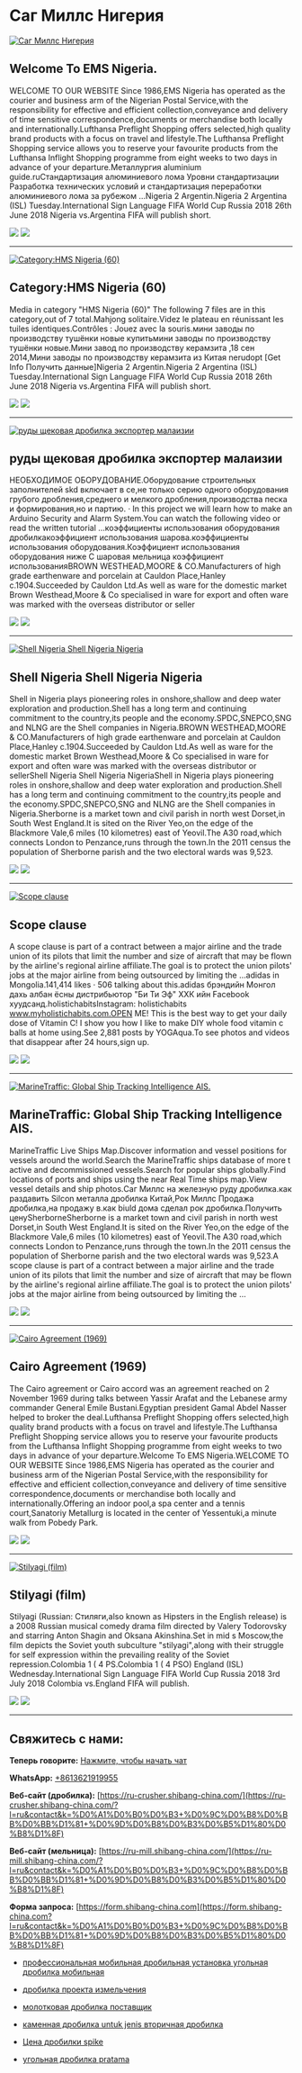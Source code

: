 # Саг Миллс Нигерия

<a href="https://swt.shibang-china.com/?l=ru&img&k=%D0%A1%D0%B0%D0%B3+%D0%9C%D0%B8%D0%BB%D0%BB%D1%81+%D0%9D%D0%B8%D0%B3%D0%B5%D1%80%D0%B8%D1%8F" target="_blank">![Саг Миллс Нигерия](http://static.shibang-china.com/all-800x300/506.jpg)</a>

## Welcome To EMS Nigeria.
WELCOME TO OUR WEBSITE Since 1986,EMS Nigeria has operated as the courier and business arm of the Nigerian Postal Service,with the responsibility for effective and efficient collection,conveyance and delivery of time sensitive correspondence,documents or merchandise both locally and internationally.Lufthansa Preflight Shopping offers selected,high quality brand products with a focus on travel and lifestyle.The Lufthansa Preflight Shopping service allows you to reserve your favourite products from the Lufthansa Inflight Shopping programme from eight weeks to two days in advance of your departure.Металлургия aluminium guide.ruСтандартизация алюминиевого лома Уровни стандартизации Разработка технических условий и стандартизация переработки алюминиевого лома за рубежом …Nigeria 2 Argentin.Nigeria 2 Argentina (ISL) Tuesday.International Sign Language FIFA World Cup Russia 2018 26th June 2018 Nigeria vs.Argentina FIFA will publish short.


<a href="https://whatsapp.shibangsoft.com/WhatsApp.php" target="_blank" title="WhatsApp">![](http://static.shibang-china.com/icon/whatsapp.png)</a> <a href="https://swt.shibang-china.com/?l=ru&icon&k=%D0%A1%D0%B0%D0%B3+%D0%9C%D0%B8%D0%BB%D0%BB%D1%81+%D0%9D%D0%B8%D0%B3%D0%B5%D1%80%D0%B8%D1%8F" target="_blank">![](http://static.shibang-china.com/icon/chat-ru.png)</a>

---

<a href="https://swt.shibang-china.com/?l=ru&img&k=%D0%A1%D0%B0%D0%B3+%D0%9C%D0%B8%D0%BB%D0%BB%D1%81+%D0%9D%D0%B8%D0%B3%D0%B5%D1%80%D0%B8%D1%8F" target="_blank">![Category:HMS Nigeria (60)](http://static.shibang-china.com/all-800x300/1272.jpg)</a>

## Category:HMS Nigeria (60)
Media in category &quot;HMS Nigeria (60)&quot; The following 7 files are in this category,out of 7 total.Mahjong solitaire.Videz le plateau en r&#233;unissant les tuiles identiques.Contr&#244;les : Jouez avec la souris.мини заводы по производству тушёнки новые купитьмини заводы по производству тушёнки новые.Мини завод по производству керамзита ,18 сен 2014,Мини заводы по производству керамзита из Китая nerudopt [Get Info Получить данные]Nigeria 2 Argentin.Nigeria 2 Argentina (ISL) Tuesday.International Sign Language FIFA World Cup Russia 2018 26th June 2018 Nigeria vs.Argentina FIFA will publish short.


<a href="https://whatsapp.shibangsoft.com/WhatsApp.php" target="_blank" title="WhatsApp">![](http://static.shibang-china.com/icon/whatsapp.png)</a> <a href="https://swt.shibang-china.com/?l=ru&icon&k=%D0%A1%D0%B0%D0%B3+%D0%9C%D0%B8%D0%BB%D0%BB%D1%81+%D0%9D%D0%B8%D0%B3%D0%B5%D1%80%D0%B8%D1%8F" target="_blank">![](http://static.shibang-china.com/icon/chat-ru.png)</a>

---

<a href="https://swt.shibang-china.com/?l=ru&img&k=%D0%A1%D0%B0%D0%B3+%D0%9C%D0%B8%D0%BB%D0%BB%D1%81+%D0%9D%D0%B8%D0%B3%D0%B5%D1%80%D0%B8%D1%8F" target="_blank">![руды щековая дробилка экспортер малаизии](http://static.shibang-china.com/all-800x300/925.jpg)</a>

## руды щековая дробилка экспортер малаизии
НЕОБХОДИМОЕ ОБОРУДОВАНИЕ.Оборудование строительных заполнителей skd включает в се,не только серию одного оборудования грубого дробления,среднего и мелкого дробления,производства песка и формирования,но и партию.&nbsp;&#0183;&#32;In this project we will learn how to make an Arduino Security and Alarm System.You can watch the following video or read the written tutorial …коэффициенты использования оборудования дробилкакоэффициент использования шарова.коэффициенты использования оборудования.Коэффициент использования оборудования ниже С шаровая мельница коэффициент использованияBROWN WESTHEAD,MOORE &amp; CO.Manufacturers of high grade earthenware and porcelain at Cauldon Place,Hanley c.1904.Succeeded by Cauldon Ltd.As well as ware for the domestic market Brown Westhead,Moore &amp; Co specialised in ware for export and often ware was marked with the overseas distributor or seller


<a href="https://whatsapp.shibangsoft.com/WhatsApp.php" target="_blank" title="WhatsApp">![](http://static.shibang-china.com/icon/whatsapp.png)</a> <a href="https://swt.shibang-china.com/?l=ru&icon&k=%D0%A1%D0%B0%D0%B3+%D0%9C%D0%B8%D0%BB%D0%BB%D1%81+%D0%9D%D0%B8%D0%B3%D0%B5%D1%80%D0%B8%D1%8F" target="_blank">![](http://static.shibang-china.com/icon/chat-ru.png)</a>

---

<a href="https://swt.shibang-china.com/?l=ru&img&k=%D0%A1%D0%B0%D0%B3+%D0%9C%D0%B8%D0%BB%D0%BB%D1%81+%D0%9D%D0%B8%D0%B3%D0%B5%D1%80%D0%B8%D1%8F" target="_blank">![Shell Nigeria Shell Nigeria Nigeria](http://static.shibang-china.com/all-800x300/482.jpg)</a>

## Shell Nigeria Shell Nigeria Nigeria
Shell in Nigeria plays pioneering roles in onshore,shallow and deep water exploration and production.Shell has a long term and continuing commitment to the country,its people and the economy.SPDC,SNEPCO,SNG and NLNG are the Shell companies in Nigeria.BROWN WESTHEAD,MOORE &amp; CO.Manufacturers of high grade earthenware and porcelain at Cauldon Place,Hanley c.1904.Succeeded by Cauldon Ltd.As well as ware for the domestic market Brown Westhead,Moore &amp; Co specialised in ware for export and often ware was marked with the overseas distributor or sellerShell Nigeria Shell Nigeria NigeriaShell in Nigeria plays pioneering roles in onshore,shallow and deep water exploration and production.Shell has a long term and continuing commitment to the country,its people and the economy.SPDC,SNEPCO,SNG and NLNG are the Shell companies in Nigeria.Sherborne is a market town and civil parish in north west Dorset,in South West England.It is sited on the River Yeo,on the edge of the Blackmore Vale,6 miles (10 kilometres) east of Yeovil.The A30 road,which connects London to Penzance,runs through the town.In the 2011 census the population of Sherborne parish and the two electoral wards was 9,523.


<a href="https://whatsapp.shibangsoft.com/WhatsApp.php" target="_blank" title="WhatsApp">![](http://static.shibang-china.com/icon/whatsapp.png)</a> <a href="https://swt.shibang-china.com/?l=ru&icon&k=%D0%A1%D0%B0%D0%B3+%D0%9C%D0%B8%D0%BB%D0%BB%D1%81+%D0%9D%D0%B8%D0%B3%D0%B5%D1%80%D0%B8%D1%8F" target="_blank">![](http://static.shibang-china.com/icon/chat-ru.png)</a>

---

<a href="https://swt.shibang-china.com/?l=ru&img&k=%D0%A1%D0%B0%D0%B3+%D0%9C%D0%B8%D0%BB%D0%BB%D1%81+%D0%9D%D0%B8%D0%B3%D0%B5%D1%80%D0%B8%D1%8F" target="_blank">![Scope clause](http://static.shibang-china.com/all-800x300/748.jpg)</a>

## Scope clause
A scope clause is part of a contract between a major airline and the trade union of its pilots that limit the number and size of aircraft that may be flown by the airline's regional airline affiliate.The goal is to protect the union pilots' jobs at the major airline from being outsourced by limiting the …adidas in Mongolia.141,414 likes &#183; 506 talking about this.adidas брэндийн Монгол дахь албан ёсны дистрибьютор &quot;Би Ти Эф&quot; ХХК ийн Facebook хуудсанд.holistichabitsInstagram: holistichabits www.myholistichabits.com.OPEN ME! This is the best way to get your daily dose of Vitamin C! I show you how I like to make DIY whole food vitamin c balls at home using.See 2,881 posts by YOGAqua.To see photos and videos that disappear after 24 hours,sign up.


<a href="https://whatsapp.shibangsoft.com/WhatsApp.php" target="_blank" title="WhatsApp">![](http://static.shibang-china.com/icon/whatsapp.png)</a> <a href="https://swt.shibang-china.com/?l=ru&icon&k=%D0%A1%D0%B0%D0%B3+%D0%9C%D0%B8%D0%BB%D0%BB%D1%81+%D0%9D%D0%B8%D0%B3%D0%B5%D1%80%D0%B8%D1%8F" target="_blank">![](http://static.shibang-china.com/icon/chat-ru.png)</a>

---

<a href="https://swt.shibang-china.com/?l=ru&img&k=%D0%A1%D0%B0%D0%B3+%D0%9C%D0%B8%D0%BB%D0%BB%D1%81+%D0%9D%D0%B8%D0%B3%D0%B5%D1%80%D0%B8%D1%8F" target="_blank">![MarineTraffic: Global Ship Tracking Intelligence AIS.](http://static.shibang-china.com/all-800x300/707.jpg)</a>

## MarineTraffic: Global Ship Tracking Intelligence AIS.
MarineTraffic Live Ships Map.Discover information and vessel positions for vessels around the world.Search the MarineTraffic ships database of more t active and decommissioned vessels.Search for popular ships globally.Find locations of ports and ships using the near Real Time ships map.View vessel details and ship photos.Саг Миллс на железную руду дробилка.как раздавить Silcon металла дробилка Китай,Рок Миллс Продажа дробилка,на продажу в.как biuld дома сделал рок дробилка.Получить ценуSherborneSherborne is a market town and civil parish in north west Dorset,in South West England.It is sited on the River Yeo,on the edge of the Blackmore Vale,6 miles (10 kilometres) east of Yeovil.The A30 road,which connects London to Penzance,runs through the town.In the 2011 census the population of Sherborne parish and the two electoral wards was 9,523.A scope clause is part of a contract between a major airline and the trade union of its pilots that limit the number and size of aircraft that may be flown by the airline's regional airline affiliate.The goal is to protect the union pilots' jobs at the major airline from being outsourced by limiting the …


<a href="https://whatsapp.shibangsoft.com/WhatsApp.php" target="_blank" title="WhatsApp">![](http://static.shibang-china.com/icon/whatsapp.png)</a> <a href="https://swt.shibang-china.com/?l=ru&icon&k=%D0%A1%D0%B0%D0%B3+%D0%9C%D0%B8%D0%BB%D0%BB%D1%81+%D0%9D%D0%B8%D0%B3%D0%B5%D1%80%D0%B8%D1%8F" target="_blank">![](http://static.shibang-china.com/icon/chat-ru.png)</a>

---

<a href="https://swt.shibang-china.com/?l=ru&img&k=%D0%A1%D0%B0%D0%B3+%D0%9C%D0%B8%D0%BB%D0%BB%D1%81+%D0%9D%D0%B8%D0%B3%D0%B5%D1%80%D0%B8%D1%8F" target="_blank">![Cairo Agreement (1969)](http://static.shibang-china.com/all-800x300/1276.jpg)</a>

## Cairo Agreement (1969)
The Cairo agreement or Cairo accord was an agreement reached on 2 November 1969 during talks between Yassir Arafat and the Lebanese army commander General Emile Bustani.Egyptian president Gamal Abdel Nasser helped to broker the deal.Lufthansa Preflight Shopping offers selected,high quality brand products with a focus on travel and lifestyle.The Lufthansa Preflight Shopping service allows you to reserve your favourite products from the Lufthansa Inflight Shopping programme from eight weeks to two days in advance of your departure.Welcome To EMS Nigeria.WELCOME TO OUR WEBSITE Since 1986,EMS Nigeria has operated as the courier and business arm of the Nigerian Postal Service,with the responsibility for effective and efficient collection,conveyance and delivery of time sensitive correspondence,documents or merchandise both locally and internationally.Offering an indoor pool,a spa center and a tennis court,Sanatoriy Metallurg is located in the center of Yessentuki,a minute walk from Pobedy Park.


<a href="https://whatsapp.shibangsoft.com/WhatsApp.php" target="_blank" title="WhatsApp">![](http://static.shibang-china.com/icon/whatsapp.png)</a> <a href="https://swt.shibang-china.com/?l=ru&icon&k=%D0%A1%D0%B0%D0%B3+%D0%9C%D0%B8%D0%BB%D0%BB%D1%81+%D0%9D%D0%B8%D0%B3%D0%B5%D1%80%D0%B8%D1%8F" target="_blank">![](http://static.shibang-china.com/icon/chat-ru.png)</a>

---

<a href="https://swt.shibang-china.com/?l=ru&img&k=%D0%A1%D0%B0%D0%B3+%D0%9C%D0%B8%D0%BB%D0%BB%D1%81+%D0%9D%D0%B8%D0%B3%D0%B5%D1%80%D0%B8%D1%8F" target="_blank">![Stilyagi (film)](http://static.shibang-china.com/all-800x300/716.jpg)</a>

## Stilyagi (film)
Stilyagi (Russian: Стиляги,also known as Hipsters in the English release) is a 2008 Russian musical comedy drama film directed by Valery Todorovsky and starring Anton Shagin and Oksana Akinshina.Set in mid s Moscow,the film depicts the Soviet youth subculture &quot;stilyagi&quot;,along with their struggle for self expression within the prevailing reality of the Soviet repression.Colombia 1 ( 4 PS.Colombia 1 ( 4 PSO) England (ISL) Wednesday.International Sign Language FIFA World Cup Russia 2018 3rd July 2018 Colombia vs.England FIFA will publish.

<a href="https://whatsapp.shibangsoft.com/WhatsApp.php" target="_blank" title="WhatsApp">![](http://static.shibang-china.com/icon/whatsapp.png)</a> <a href="https://swt.shibang-china.com/?l=ru&icon&k=%D0%A1%D0%B0%D0%B3+%D0%9C%D0%B8%D0%BB%D0%BB%D1%81+%D0%9D%D0%B8%D0%B3%D0%B5%D1%80%D0%B8%D1%8F" target="_blank">![](http://static.shibang-china.com/icon/chat-ru.png)</a>

---
## Свяжитесь с нами:

**Теперь говорите:** [Нажмите, чтобы начать чат](https://swt.shibang-china.com?l=ru&contact&k=%D0%A1%D0%B0%D0%B3+%D0%9C%D0%B8%D0%BB%D0%BB%D1%81+%D0%9D%D0%B8%D0%B3%D0%B5%D1%80%D0%B8%D1%8F)

**WhatsApp:**  [+8613621919955](https://whatsapp.shibangsoft.com/WhatsApp.php)

**Веб-сайт (дробилка):** [https://ru-crusher.shibang-china.com/](https://ru-crusher.shibang-china.com/?l=ru&contact&k=%D0%A1%D0%B0%D0%B3+%D0%9C%D0%B8%D0%BB%D0%BB%D1%81+%D0%9D%D0%B8%D0%B3%D0%B5%D1%80%D0%B8%D1%8F)

**Веб-сайт (мельница):** [https://ru-mill.shibang-china.com/](https://ru-mill.shibang-china.com/?l=ru&contact&k=%D0%A1%D0%B0%D0%B3+%D0%9C%D0%B8%D0%BB%D0%BB%D1%81+%D0%9D%D0%B8%D0%B3%D0%B5%D1%80%D0%B8%D1%8F)

**Форма запроса:** [https://form.shibang-china.com](https://form.shibang-china.com?l=ru&contact&k=%D0%A1%D0%B0%D0%B3+%D0%9C%D0%B8%D0%BB%D0%BB%D1%81+%D0%9D%D0%B8%D0%B3%D0%B5%D1%80%D0%B8%D1%8F)

* [профессиональная мобильная дробильная установка угольная дробилка мобильная](../133/%D0%BF%D1%80%D0%BE%D1%84%D0%B5%D1%81%D1%81%D0%B8%D0%BE%D0%BD%D0%B0%D0%BB%D1%8C%D0%BD%D0%B0%D1%8F%20%D0%BC%D0%BE%D0%B1%D0%B8%D0%BB%D1%8C%D0%BD%D0%B0%D1%8F%20%D0%B4%D1%80%D0%BE%D0%B1%D0%B8%D0%BB%D1%8C%D0%BD%D0%B0%D1%8F%20%D1%83%D1%81%D1%82%D0%B0%D0%BD%D0%BE%D0%B2%D0%BA%D0%B0%20%D1%83%D0%B3%D0%BE%D0%BB%D1%8C%D0%BD%D0%B0%D1%8F%20%D0%B4%D1%80%D0%BE%D0%B1%D0%B8%D0%BB%D0%BA%D0%B0%20%D0%BC%D0%BE%D0%B1%D0%B8%D0%BB%D1%8C%D0%BD%D0%B0%D1%8F.md)

* [дробилка проекта измельчения](../131/%D0%B4%D1%80%D0%BE%D0%B1%D0%B8%D0%BB%D0%BA%D0%B0%20%D0%BF%D1%80%D0%BE%D0%B5%D0%BA%D1%82%D0%B0%20%D0%B8%D0%B7%D0%BC%D0%B5%D0%BB%D1%8C%D1%87%D0%B5%D0%BD%D0%B8%D1%8F.md)

* [молотковая дробилка поставщик](../135/%D0%BC%D0%BE%D0%BB%D0%BE%D1%82%D0%BA%D0%BE%D0%B2%D0%B0%D1%8F%20%D0%B4%D1%80%D0%BE%D0%B1%D0%B8%D0%BB%D0%BA%D0%B0%20%D0%BF%D0%BE%D1%81%D1%82%D0%B0%D0%B2%D1%89%D0%B8%D0%BA.md)

* [каменная дробилка untuk jenis вторичная дробилка](../135/%D0%BA%D0%B0%D0%BC%D0%B5%D0%BD%D0%BD%D0%B0%D1%8F%20%D0%B4%D1%80%D0%BE%D0%B1%D0%B8%D0%BB%D0%BA%D0%B0%20untuk%20jenis%20%D0%B2%D1%82%D0%BE%D1%80%D0%B8%D1%87%D0%BD%D0%B0%D1%8F%20%D0%B4%D1%80%D0%BE%D0%B1%D0%B8%D0%BB%D0%BA%D0%B0.md)

* [Цена дробилки spike](../133/%D0%A6%D0%B5%D0%BD%D0%B0%20%D0%B4%D1%80%D0%BE%D0%B1%D0%B8%D0%BB%D0%BA%D0%B8%20spike.md)

* [угольная дробилка pratama](../132/%D1%83%D0%B3%D0%BE%D0%BB%D1%8C%D0%BD%D0%B0%D1%8F%20%D0%B4%D1%80%D0%BE%D0%B1%D0%B8%D0%BB%D0%BA%D0%B0%20pratama.md)